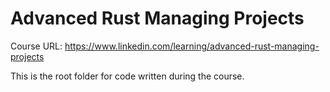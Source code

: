 # Advanced Rust Managing Projects
Course URL: https://www.linkedin.com/learning/advanced-rust-managing-projects

This is the root folder for code written during the course.